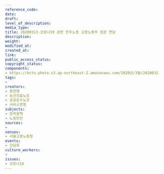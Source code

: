 ```yaml
---
reference_code: 
date: 
draft: 
level_of_description: 
media_type: 
title: 20200313-코로나19 관련 민주노총 고용노동부 장관 면담
description: 
weight: 
modified_at: 
created_at: 
link: 
public_access_status: 
copyright_status: 
components:
- https://kctu-photo.s3.ap-northeast-2.amazonaws.com/2020년/3월/20200313-코로나19+관련+민주노총+고용노동부+장관+면담/2_CTU4401.jpg
tags:
- 
creators:
- 총연맹
- 보건의료노조
- 공공운수노조
- 서비스연맹
subjects:
- 정치정책
- 노동안전
sources:
- 
venues:
- 서울고용노동청
events:
- 간담회
culture_workers:
- 
issues:
- 코로나19
---
```

